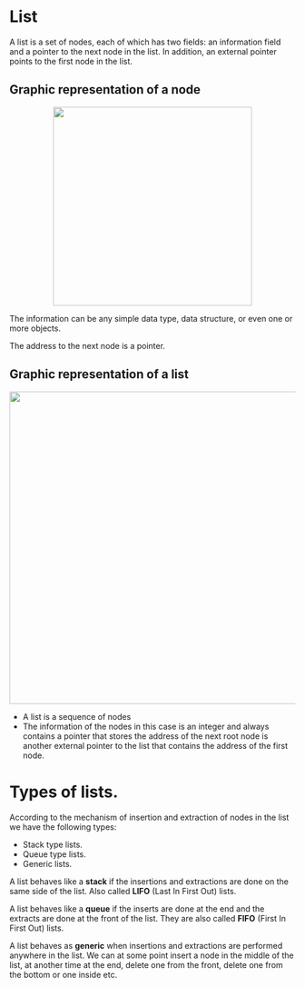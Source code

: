 # List

A list is a set of nodes, each of which has two fields: an information field and a pointer to the next node in the list. In addition, an external pointer points to the first node in the list.

## Graphic representation of a node

<p align="center">
<img width="350" src="https://user-images.githubusercontent.com/13514156/189397936-53605035-3eae-40fa-bb11-2ec5411b2b7f.png">
</p>

The information can be any simple data type, data structure, or even one or more objects.

The address to the next node is a pointer.

## Graphic representation of a list

<p align="center">
<img width="550" src="https://user-images.githubusercontent.com/13514156/189398524-4675ad28-a0f6-4abb-b93a-547f233b502d.png">
</p>

- A list is a sequence of nodes
- The information of the nodes in this case is an integer and always contains a pointer that stores the address of the next root node is another external pointer to the list that contains the address of the first node.

# Types of lists.

According to the mechanism of insertion and extraction of nodes in the list we have the following types:

- Stack type lists.
- Queue type lists.
- Generic lists.

A list behaves like a **stack** if the insertions and extractions are done on the same side of the list. Also called **LIFO** (Last In First Out) lists.

A list behaves like a **queue** if the inserts are done at the end and the extracts are done at the front of the list. They are also called **FIFO** (First In First Out) lists.

A list behaves as **generic** when insertions and extractions are performed anywhere in the list. We can at some point insert a node in the middle of the list, at another time at the end, delete one from the front, delete one from the bottom or one inside etc.

